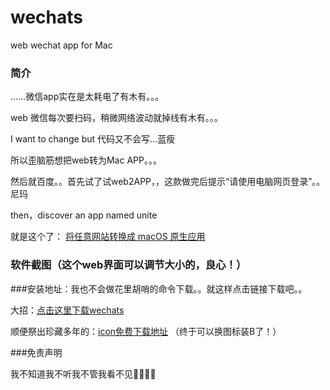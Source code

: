 # wechats
web wechat app for Mac 
### 简介
 ……微信app实在是太耗电了有木有。。。

web 微信每次要扫码，稍微网络波动就掉线有木有。。。

I want to change but 代码又不会写...蓝瘦

所以歪脑筋想把web转为Mac APP。。。

然后就百度。。首先试了试web2APP，，这款做完后提示“请使用电脑网页登录”。。尼玛

then，discover an app named unite 

就是这个了： [将任意网站转换成 macOS 原生应用](http://www.sohu.com/a/210319321_464078#comment_area "With a Title")

[](https://github.com/cuifeiran/wechats/screenshots/1.png)

[](https://github.com/cuifeiran/wechats/screenshots/2.png)

[](https://github.com/cuifeiran/wechats/screenshots/3.png)

### 软件截图（这个web界面可以调节大小的，良心！）

[](https://github.com/cuifeiran/wechats/screenshots/21.png)

[](https://github.com/cuifeiran/wechats/screenshots/22.png)

[](https://github.com/cuifeiran/wechats/screenshots/23.png)

[](https://github.com/cuifeiran/wechats/screenshots/24.png)

###安装地址：我也不会做花里胡哨的命令下载。。就这样点击链接下载吧。。

大招：[点击这里下载wechats](https://github.com/cuifeiran/wechats/wechats_app.dmg)

顺便祭出珍藏多年的：[icon免费下载地址](https://www.easyicon.net/) （终于可以换图标装B了！）

###免责声明

我不知道我不听我不管我看不见🙊🙉🐒🙈



